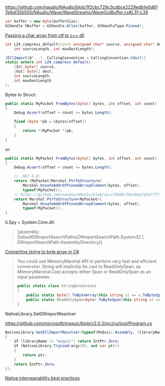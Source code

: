 https://github.com/naudio/NAudio/blob/1f2cbc729c3cdbce2229edb1e0d617e9af35b555/NAudio/Wave/WaveStreams/WaveOutBuffer.cs#L31-L39

```csharp
var buffer = new byte[bufferSize];
GCHandle hBuffer = GCHandle.Alloc(buffer, GCHandleType.Pinned);
```

[Passing a char array from c# to c++ dll](https://stackoverflow.com/questions/38146181/passing-a-char-array-from-c-sharp-to-c-dll)

```cpp
int LZ4_compress_default(const unsigned char* source, unsigned char* dest,
    int sourceLength, int maxDestLength);
```

```csharp
[DllImport(@"...", CallingConvention = CallingConvention.Cdecl)] 
static extern int LZ4_compress_default(
    [In] byte[] source, 
    [Out] byte[] dest, 
    int sourceLength, 
    int maxDestLength
);
```

Bytes to Struct:

```csharp
public static MyPacket FromBytes(byte[] bytes, int offset, int count)
{
    Debug.Assert(offset + count <= bytes.Length);

    fixed (byte *pb = &bytes[offset])
    {
        return *(MyPacket *)pb;
    }
}
```

or:

```csharp
public static MyPacket FromBytes(byte[] bytes, int offset, int count)
{
    Debug.Assert(offset + count <= bytes.Length);

    // .NET 4.0:
    return (MyPacket)Marshal.PtrToStructure(
        Marshal.UnsafeAddrOfPinnedArrayElement(bytes, offset),
        typeof(MyPacket));
    // https://github.com/naudio/NAudio/blob/a2cc704b6cf9e1bbefd2e7fff14d5c5e19e8c2a0/NAudio/Utils/MarshalHelpers.cs#L38-L44
    return Marshal.PtrToStructure<MyPacket>(
        Marshal.UnsafeAddrOfPinnedArrayElement(bytes, offset),
        typeof(MyPacket));    
}
```

ILSpy + System.Core.dll:

> [assembly: DefaultDllImportSearchPaths(DllImportSearchPath.System32 | DllImportSearchPath.AssemblyDirectory)]

[Converting string to byte array in C#](https://stackoverflow.com/questions/16072709/converting-string-to-byte-array-in-c-sharp)

> You could use MemoryMarshal API to perform very fast and efficient conversion. String will implicitly be cast to ReadOnlySpan<byte>, as MemoryMarshal.Cast accepts either Span<byte> or ReadOnlySpan<byte> as an input parameter.
> 
> ```csharp
> public static class StringExtensions
> {
>     public static byte[] ToByteArray(this string s) => s.ToByteSpan().ToArray(); //  heap allocation, use only when you cannot operate on spans
>     public static ReadOnlySpan<byte> ToByteSpan(this string s) => MemoryMarshal.Cast<char, byte>(s);
> }
> ```

NativeLibrary.SetDllImportResolver

https://github.com/microsoft/msquic/blob/v2.0.3/src/cs/tool/Program.cs

```csharp
NativeLibrary.SetDllImportResolver(typeof(MsQuic).Assembly, (libraryName, assembly, searchPath) =>
{
    if (libraryName != "msquic") return IntPtr.Zero;
    if (NativeLibrary.TryLoad(args[0], out var ptr))
    {
        return ptr;
    }
    return IntPtr.Zero;
});
```

[Native interoperability best practices](https://docs.microsoft.com/en-us/dotnet/standard/native-interop/best-practices?source=recommendations)
